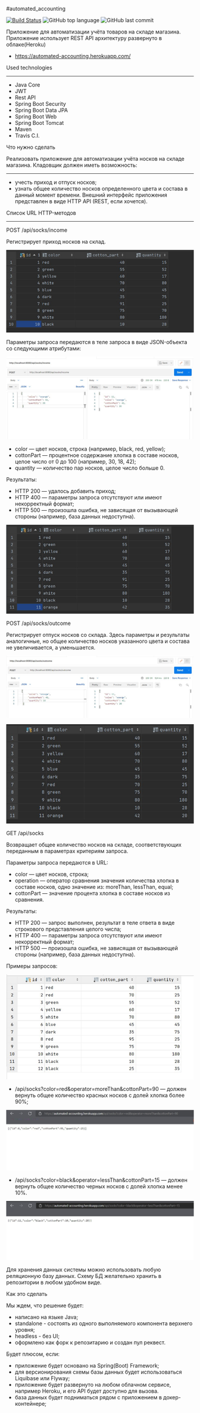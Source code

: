 #automated_accounting

[![Build Status](https://app.travis-ci.com/SlartiBartFast-art/automated_accounting.svg?branch=master)](https://app.travis-ci.com/SlartiBartFast-art/automated_accounting)
![GitHub top language](https://img.shields.io/github/languages/top/SlartiBartFast-art/automated_accounting?logo=java&logoColor=red&style=plastic)
![GitHub last commit](https://img.shields.io/github/last-commit/SlartiBartFast-art/automated_accounting?logo=github)

Приложение для автоматизации учёта товаров на складе магазина. 
Приложение использует REST API архитектуру
развернуто в облаке(Heroku)
   - https://automated-accounting.herokuapp.com/

Used technologies
______________________________________________
- Java Core
- JWT
- Rest API
- Spring Boot Security
- Spring Boot Data JPA
- Spring Boot Web
- Spring Boot Tomcat
- Maven
- Travis C.I.


Что нужно сделать

Реализовать приложение для автоматизации учёта носков на складе магазина. Кладовщик должен иметь возможность:
_____________
-  учесть приход и отпуск носков;
-  узнать общее количество носков определенного цвета и состава в данный момент времени.
Внешний интерфейс приложения представлен в виде HTTP API (REST, если хочется).

Список URL HTTP-методов
________


 POST /api/socks/income

 Регистрирует приход носков на склад.

![Image of Arch](https://github.com/SlartiBartFast-art/automated_accounting/blob/master/image/Screenshot_2.jpg)

Параметры запроса передаются в теле запроса в виде JSON-объекта со следующими атрибутами:

![Image of Arch](https://github.com/SlartiBartFast-art/automated_accounting/blob/master/image/Screenshot_3.jpg)

-  color — цвет носков, строка (например, black, red, yellow);
-  cottonPart — процентное содержание хлопка в составе носков, целое число от 0 до 100 (например, 30, 18, 42);
-  quantity — количество пар носков, целое число больше 0.

Результаты:

-  HTTP 200 — удалось добавить приход;
-  HTTP 400 — параметры запроса отсутствуют или имеют некорректный формат;
-  HTTP 500 — произошла ошибка, не зависящая от вызывающей стороны (например, база данных недоступна).

![Image of Arch](https://github.com/SlartiBartFast-art/automated_accounting/blob/master/image/Screenshot_4.jpg)

POST /api/socks/outcome

Регистрирует отпуск носков со склада. Здесь параметры и результаты аналогичные,
но общее количество носков указанного цвета и состава не увеличивается, а уменьшается.

![Image of Arch](https://github.com/SlartiBartFast-art/automated_accounting/blob/master/image/Screenshot_5.jpg)

![Image of Arch](https://github.com/SlartiBartFast-art/automated_accounting/blob/master/image/Screenshot_6.jpg)

GET /api/socks

Возвращает общее количество носков на складе, соответствующих переданным в параметрах критериям запроса.

Параметры запроса передаются в URL:

-  color — цвет носков, строка;
-  operation — оператор сравнения значения количества хлопка в составе носков, одно значение из: moreThan, lessThan, equal;
-  cottonPart — значение процента хлопка в составе носков из сравнения.

Результаты:

-  HTTP 200 — запрос выполнен, результат в теле ответа в виде строкового представления целого числа; 
-  HTTP 400 — параметры запроса отсутствуют или имеют некорректный формат;
-  HTTP 500 — произошла ошибка, не зависящая от вызывающей стороны (например, база данных недоступна).

Примеры запросов:

![Image of Arch](https://github.com/SlartiBartFast-art/automated_accounting/blob/master/image/Screenshot_7.jpg)

-  /api/socks?color=red&operator=moreThan&cottonPart=90 — должен вернуть общее количество красных носков с долей хлопка более 90%;

![Image of Arch](https://github.com/SlartiBartFast-art/automated_accounting/blob/master/image/Screenshot_8.jpg)

-  /api/socks?color=black&operator=lessThan&cottonPart=15 — должен вернуть общее количество черных носков с долей хлопка менее 10%.

![Image of Arch](https://github.com/SlartiBartFast-art/automated_accounting/blob/master/image/Screenshot_9.jpg)

Для хранения данных системы можно использовать любую реляционную базу данных. Схему БД желательно хранить в репозитории в любом удобном виде.

Как это сделать

Мы ждем, что решение будет:

-  написано на языке Java; 
-  standalone - состоять из одного выполняемого компонента верхнего уровня;
-  headless - без UI; 
-  оформлено как форк к репозитарию и создан пул реквест.
   
Будет плюсом, если:

-  приложение будет основано на Spring(Boot) Framework;
-  для версионирования схемы базы данных будет использоваться Liquibase или Flyway;
-  приложение будет развернуто на любом облачном сервисе, например Heroku, и его API будет доступно для вызова.
-  база данных будет подниматься рядом с приложением в докер-контейнере;